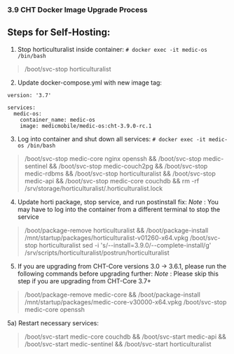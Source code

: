 ### 3.9 CHT Docker Image Upgrade Process

## Steps for Self-Hosting:

1) Stop horticulturalist inside container: 
`# docker exec -it medic-os /bin/bash`
> /boot/svc-stop horticulturalist


2) Update docker-compose.yml with new image tag:
```
version: '3.7'

services:
  medic-os:
    container_name: medic-os
    image: medicmobile/medic-os:cht-3.9.0-rc.1
```

3) Log into container and shut down all services:
`# docker exec -it medic-os /bin/bash`
> /boot/svc-stop medic-core nginx openssh && /boot/svc-stop medic-sentinel && /boot/svc-stop medic-couch2pg && /boot/svc-stop medic-rdbms && /boot/svc-stop horticulturalist && /boot/svc-stop medic-api && /boot/svc-stop medic-core couchdb && rm -rf /srv/storage/horticulturalist/.horticulturalist.lock

4) Update horti package, stop service, and run postinstall fix:
*Note* : You may have to log into the container from a different terminal to stop the service
> /boot/package-remove horticulturalist && /boot/package-install /mnt/startup/packages/horticulturalist-v01260-x64.vpkg
> /boot/svc-stop horticulturalist
> sed -i 's/--install=3.9.0/--complete-install/g' /srv/scripts/horticulturalist/postrun/horticulturalist

5) If you are upgrading from CHT-Core versions 3.0 -> 3.6.1, please run the following commands before upgrading further: 
*Note* : Please skip this step if you are upgrading from CHT-Core 3.7+
> /boot/package-remove medic-core && /boot/package-install /mnt/startup/packages/medic-core-v30000-x64.vpkg 
> /boot/svc-stop medic-core openssh

5a) Restart necessary services:
> /boot/svc-start medic-core couchdb && /boot/svc-start medic-api && /boot/svc-start medic-sentinel && /boot/svc-start horticulturalist